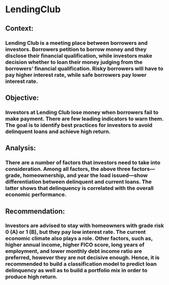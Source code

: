 # LendingClub
## Context:  
### Lending Club is a meeting place between borrowers and investors. Borrowers petition to borrow money and they disclose their financial qualification, while investors make  decision whether to loan their money judging from the borrowers’ financial qualification. Risky borrowers will have to pay higher interest rate, while safe borrowers pay lower interest rate.

## Objective:
### Investors at Lending Club  lose money when borrowers fail to make payment. There are few leading indicators to warn them. The goal is to identify best practices for investors to avoid delinquent loans and achieve high return. 

## Analysis:
### There are a number of factors that investors need to take into consideration. Among all factors, the above three factors—grade,  homeownership, and year the load issued—show differentiation between delinquent and current loans.  The latter shows that delinquency is correlated with the overall economic performance.

## Recommendation:
### Investors are advised to stay with homeowners with grade risk 0 (A) or 1 (B), but they pay low interest rate. The current economic climate also plays a role. Other factors, such as, higher annual income, higher FICO score, long years of employment, and lower monthly debt income ratio are preferred, however they are not decisive enough. Hence, it is recommended to build a classification model to predict loan delinquency as well as to build a portfolio mix in order to produce high return.
